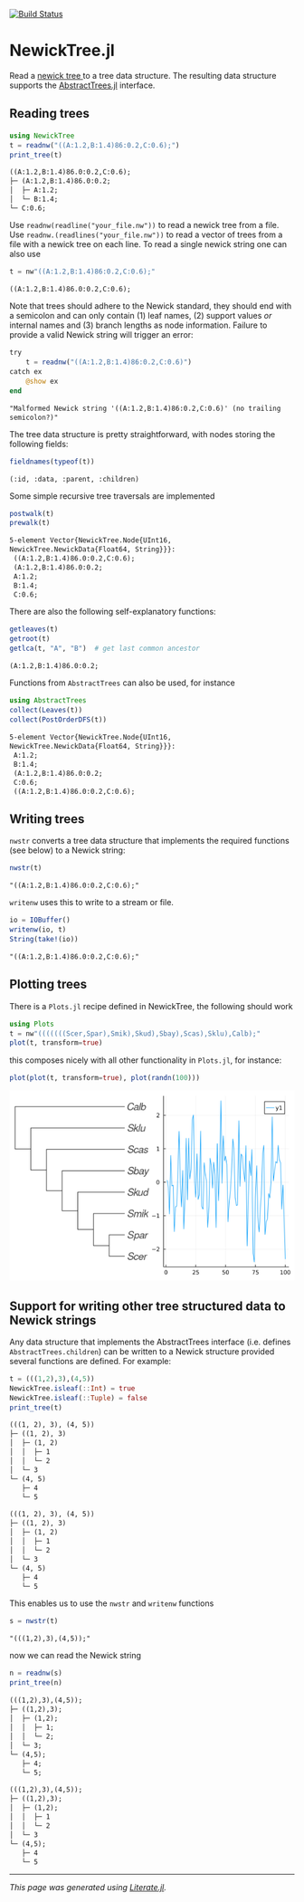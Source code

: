 [![Build Status](https://travis-ci.com/arzwa/NewickTree.jl.svg?branch=master)](https://travis-ci.com/arzwa/NewickTree.jl)
# NewickTree.jl

Read a [newick tree
](http://evolution.genetics.washington.edu/phylip/newicktree.html) to a tree
data structure. The resulting data structure supports the
[AbstractTrees.jl](https://github.com/JuliaCollections/AbstractTrees.jl)
interface.

## Reading trees

````julia
using NewickTree
t = readnw("((A:1.2,B:1.4)86:0.2,C:0.6);")
print_tree(t)
````

````
((A:1.2,B:1.4)86.0:0.2,C:0.6);
├─ (A:1.2,B:1.4)86.0:0.2;
│  ├─ A:1.2;
│  └─ B:1.4;
└─ C:0.6;

````

Use `readnw(readline("your_file.nw"))` to read a newick tree from a file. Use
`readnw.(readlines("your_file.nw"))` to read a vector of trees from a file
with a newick tree on each line. To read a single newick string one can also
use

````julia
t = nw"((A:1.2,B:1.4)86:0.2,C:0.6);"
````

````
((A:1.2,B:1.4)86.0:0.2,C:0.6);
````

Note that trees should adhere to the Newick standard, they should end with a
semicolon and can only contain (1) leaf names, (2) support values *or*
internal names and (3) branch lengths as node information. Failure to provide
a valid Newick string will trigger an error:

````julia
try
    t = readnw("((A:1.2,B:1.4)86:0.2,C:0.6)")
catch ex
    @show ex
end
````

````
"Malformed Newick string '((A:1.2,B:1.4)86:0.2,C:0.6)' (no trailing semicolon?)"
````

The tree data structure is pretty straightforward, with nodes storing the
following fields:

````julia
fieldnames(typeof(t))
````

````
(:id, :data, :parent, :children)
````

Some simple recursive tree traversals are implemented

````julia
postwalk(t)
prewalk(t)
````

````
5-element Vector{NewickTree.Node{UInt16, NewickTree.NewickData{Float64, String}}}:
 ((A:1.2,B:1.4)86.0:0.2,C:0.6);
 (A:1.2,B:1.4)86.0:0.2;
 A:1.2;
 B:1.4;
 C:0.6;
````

There are also the following self-explanatory functions:

````julia
getleaves(t)
getroot(t)
getlca(t, "A", "B")  # get last common ancestor
````

````
(A:1.2,B:1.4)86.0:0.2;
````

Functions from `AbstractTrees` can also be used, for instance

````julia
using AbstractTrees
collect(Leaves(t))
collect(PostOrderDFS(t))
````

````
5-element Vector{NewickTree.Node{UInt16, NewickTree.NewickData{Float64, String}}}:
 A:1.2;
 B:1.4;
 (A:1.2,B:1.4)86.0:0.2;
 C:0.6;
 ((A:1.2,B:1.4)86.0:0.2,C:0.6);
````

## Writing trees

`nwstr` converts a tree data structure that implements the required functions
(see below) to a Newick string:

````julia
nwstr(t)
````

````
"((A:1.2,B:1.4)86.0:0.2,C:0.6);"
````

`writenw` uses this to write to a stream or file.

````julia
io = IOBuffer()
writenw(io, t)
String(take!(io))
````

````
"((A:1.2,B:1.4)86.0:0.2,C:0.6);"
````

## Plotting trees

There is a `Plots.jl` recipe defined in NewickTree, the following should work

````julia
using Plots
t = nw"(((((((Scer,Spar),Smik),Skud),Sbay),Scas),Sklu),Calb);"
plot(t, transform=true)
````

this composes nicely with all other functionality in `Plots.jl`, for
instance:

````julia
plot(plot(t, transform=true), plot(randn(100)))
````

![](docs/example-plot.png)

## Support for writing other tree structured data to Newick strings

Any data structure that implements the AbstractTrees interface (i.e. defines
`AbstractTrees.children`) can be written to a Newick structure provided
several functions are defined. For example:

````julia
t = (((1,2),3),(4,5))
NewickTree.isleaf(::Int) = true
NewickTree.isleaf(::Tuple) = false
print_tree(t)
````

````
(((1, 2), 3), (4, 5))
├─ ((1, 2), 3)
│  ├─ (1, 2)
│  │  ├─ 1
│  │  └─ 2
│  └─ 3
└─ (4, 5)
   ├─ 4
   └─ 5

````

```
(((1, 2), 3), (4, 5))
├─ ((1, 2), 3)
│  ├─ (1, 2)
│  │  ├─ 1
│  │  └─ 2
│  └─ 3
└─ (4, 5)
   ├─ 4
   └─ 5
```

This enables us to use the `nwstr` and `writenw` functions

````julia
s = nwstr(t)
````

````
"(((1,2),3),(4,5));"
````

now we can read the Newick string

````julia
n = readnw(s)
print_tree(n)
````

````
(((1,2),3),(4,5));
├─ ((1,2),3);
│  ├─ (1,2);
│  │  ├─ 1;
│  │  └─ 2;
│  └─ 3;
└─ (4,5);
   ├─ 4;
   └─ 5;

````

```
(((1,2),3),(4,5));
├─ ((1,2),3);
│  ├─ (1,2);
│  │  ├─ 1
│  │  └─ 2
│  └─ 3
└─ (4,5);
   ├─ 4
   └─ 5
```

---

*This page was generated using [Literate.jl](https://github.com/fredrikekre/Literate.jl).*

